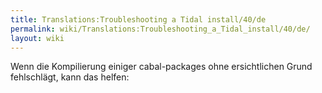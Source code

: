 ```yaml
---
title: Translations:Troubleshooting a Tidal install/40/de
permalink: wiki/Translations:Troubleshooting_a_Tidal_install/40/de/
layout: wiki
---
```


Wenn die Kompilierung einiger cabal-packages ohne ersichtlichen Grund
fehlschlägt, kann das helfen:
